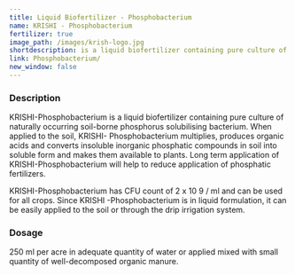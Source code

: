 ```yaml
---
title: Liquid Biofertilizer - Phosphobacterium
name: KRISHI - Phosphobacterium
fertilizer: true
image_path: /images/krish-logo.jpg
shortdescription: is a liquid biofertilizer containing pure culture of naturally occurring soil-borne phosphorus solubilising bacterium.
link: Phosphobacterium/
new_window: false
---
```

### Description
KRISHI-Phosphobacterium is a liquid biofertilizer containing pure culture of naturally
occurring soil-borne phosphorus solubilising bacterium. When applied to the soil, KRISHI-
Phosphobacterium multiplies, produces organic acids and converts insoluble inorganic
phosphatic compounds in soil into soluble form and makes them available to plants. Long
term application of KRISHI-Phosphobacterium will help to reduce application of phosphatic
fertilizers.

KRISHI-Phosphobacterium has CFU count of 2 x 10 9 / ml and can be used for all crops.
Since KRISHI -Phosphobacterium is in liquid formulation, it can be easily applied to the soil
or through the drip irrigation system.

### Dosage
250 ml per acre in adequate quantity of water or applied mixed with small
quantity of well-decomposed organic manure.
